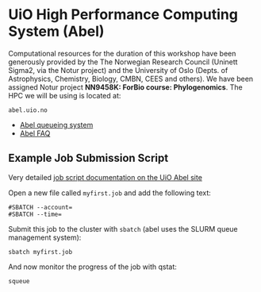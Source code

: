 # UiO High Performance Computing System (Abel)
Computational resources for the duration of this workshop have been generously 
provided by the The Norwegian Research Council (Uninett Sigma2, via the Notur 
project) and the University of Oslo (Depts. of Astrophysics, Chemistry, 
Biology, CMBN, CEES and others). We have been assigned Notur project 
__NN9458K: ForBio course: Phylogenomics__. The HPC we will be using is located at:
```
abel.uio.no
```
* [Abel queueing system](https://www.uio.no/english/services/it/research/hpc/abel/help/user-guide/queue-system.html)
* [Abel FAQ](https://www.uio.no/english/services/it/research/hpc/abel/help/faq/)

## Example Job Submission Script

Very detailed [job script documentation on the UiO Abel site](https://www.uio.no/english/services/it/research/hpc/abel/help/user-guide/job-scripts.html)

Open a new file called `myfirst.job` and add the following text:
```
#SBATCH --account=
#SBATCH --time=
```

Submit this job to the cluster with `sbatch` (abel uses the SLURM queue management system):

```
sbatch myfirst.job
```

And now monitor the progress of the job with qstat:

```
squeue
```
